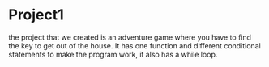 # Project1
the project that we created is an adventure game where you have to find the key to get out of the house. It has one function and different conditional statements to make the program work, it also has a while loop.
